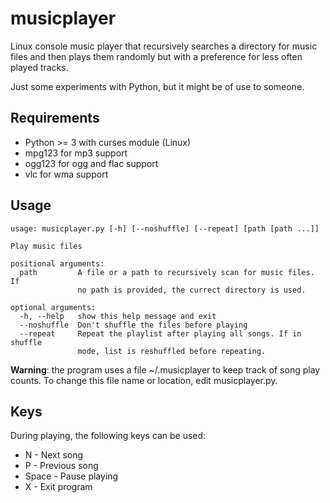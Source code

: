 # musicplayer
Linux console music player that recursively searches a directory for music files and then plays them randomly but with a preference for less often played tracks.

Just some experiments with Python, but it might be of use to someone.

## Requirements
* Python >= 3 with curses module (Linux)
* mpg123 for mp3 support
* ogg123 for ogg and flac support
* vlc for wma support

## Usage
    usage: musicplayer.py [-h] [--noshuffle] [--repeat] [path [path ...]]
    
    Play music files
    
    positional arguments:
      path         A file or a path to recursively scan for music files. If 
                   no path is provided, the currect directory is used.

    optional arguments:
      -h, --help   show this help message and exit
      --noshuffle  Don't shuffle the files before playing
      --repeat     Repeat the playlist after playing all songs. If in shuffle
                   mode, list is reshuffled before repeating.

**Warning**: the program uses a file ~/.musicplayer to keep track of song play counts. To change this file name or location, edit musicplayer.py.

## Keys
During playing, the following keys can be used:
* N - Next song
* P - Previous song
* Space - Pause playing
* X - Exit program
